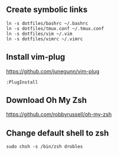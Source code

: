 ## Create symbolic links

```
ln -s dotfiles/bashrc ~/.bashrc
ln -s dotfiles/tmux.conf ~/.tmux.conf
ln -s dotfiles/vim ~/.vim
ln -s dotfiles/vimrc ~/.vimrc
```

## Install vim-plug

https://github.com/junegunn/vim-plug

```
:PlugInstall
```

## Download Oh My Zsh

https://github.com/robbyrussell/oh-my-zsh

## Change default shell to zsh

```
sudo chsh -s /bin/zsh drobles
```
